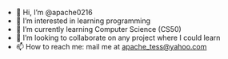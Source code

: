 - 👋 Hi, I’m @apache0216
- 👀 I’m interested in learning programming
- 🌱 I’m currently learning Computer Science (CS50)
- 💞️ I’m looking to collaborate on any project where I could learn
- 📫 How to reach me: mail me at apache_tess@yahoo.com

<!---
apache0216/apache0216 is a ✨ special ✨ repository because its `README.md` (this file) appears on your GitHub profile.
You can click the Preview link to take a look at your changes.
--->
